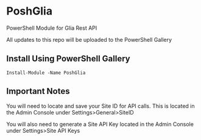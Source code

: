 
# PoshGlia
PowerShell Module for Glia Rest API

All updates to this repo will be uploaded to the PowerShell Gallery

## Install Using PowerShell Gallery
    Install-Module -Name PoshGlia

## Important Notes
You will need to locate and save your Site ID for API calls. This is located in the Admin Console under Settings>General>SiteID

You will also need to generate a Site API Key located in the Admin Console under Settings>Site API Keys